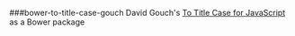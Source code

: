 ###bower-to-title-case-gouch
David Gouch's [To Title Case for JavaScript](https://github.com/gouch/to-title-case) as a Bower package

